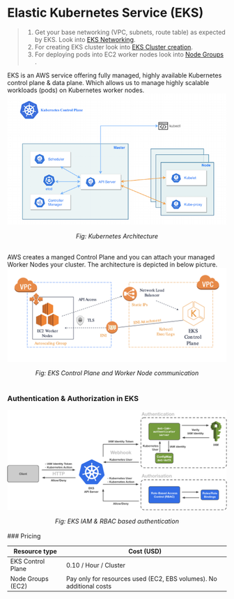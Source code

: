 # Elastic Kubernetes Service (EKS)

> 1. Get your base networking (VPC, subnets, route table) as expected by EKS. Look into [EKS Networking](networking).
> 2. For creating EKS cluster look into [EKS Cluster creation](cluster).
> 3. For deploying pods into EC2 worker nodes look into [Node Groups](nodeGroup) .

EKS is an AWS service offering fully managed, highly available Kubernetes control plane & data plane. Which allows us to manage highly scalable workloads (pods) on Kubernetes worker nodes.
![Kubernetes Control Plane](assets/K8s%20architecture.png)
<div style="text-align: center; font-style: italic;">Fig: Kubernetes Architecture</div><br>

AWS creates a manged Control Plane and you can attach your managed Worker Nodes your cluster. The architecture is depicted in below picture.
![EKS Architecture](assets/EKS%20Control%20plane%20communication.png "EKS Control Plane communication")  
<div style="text-align: center; font-style: italic;">Fig: EKS Control Plane and Worker Node communication </div><br>

### Authentication & Authorization in EKS
![Auth in EKS](assets/auth_in_eks.png)
<div style="text-align: center; font-style: italic;">Fig: EKS IAM & RBAC based authentication </div><br>
### Pricing 

| Resource type      | Cost (USD)                                                          |
| ------------------ | ------------------------------------------------------------------- |
| EKS Control Plane  | 0.10 / Hour / Cluster                                               |
| Node Groups (EC2)  | Pay only for resources used (EC2, EBS volumes). No additional costs |
